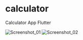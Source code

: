 # calculator

Calculator App Flutter

![Screenshot_01](https://user-images.githubusercontent.com/89636343/167544041-2d8aaf8d-7ad0-49cb-bebb-8fb81b1d0ac3.png)
![Screenshot_02](https://user-images.githubusercontent.com/89636343/167544048-3cc36648-1514-478c-b3a0-d45bc13ac4f2.png)
